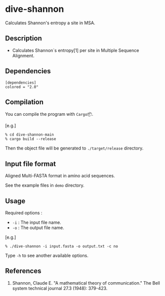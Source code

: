 # dive-shannon
Calculates Shannon's entropy a site in MSA.

## Description  
* Calculates Shannon`s entropy[1] per site in Multiple Sequence Alignment.  

## Dependencies 
``` 
[dependencies]
colored = "2.0" 
``` 

## Compilation 
You can compile the program with `Cargo`📦.

[e.g.]  

``` 
% cd dive-shannon-main
% cargo build --release
``` 
Then the object file will be generated to `./target/release` directory.

## Input file format 
Aligned Multi-FASTA format in amino acid sequences. 

See the example files in `demo` directory. 

## Usage 
Required options :
* `-i` : The input file name. 
* `-o` : The output file name.

[e.g.] 

``` 
% ./dive-shannon -i input.fasta -o output.txt -c no 
``` 
Type `-h` to see another available options. 

## References 
1. Shannon, Claude E. "A mathematical theory of communication." The Bell system technical journal 27.3 (1948): 379-423.
